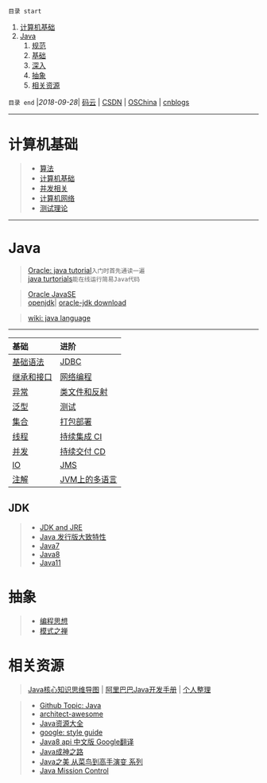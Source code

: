 `目录 start`
 
1. [计算机基础](#计算机基础)
1. [Java](#java)
    1. [规范](#规范)
    1. [基础](#基础)
    1. [深入](#深入)
    1. [抽象](#抽象)
    1. [相关资源](#相关资源)

`目录 end` |_2018-09-28_| [码云](https://gitee.com/gin9) | [CSDN](http://blog.csdn.net/kcp606) | [OSChina](https://my.oschina.net/kcp1104) | [cnblogs](http://www.cnblogs.com/kuangcp)
****************************************
# 计算机基础

>- [算法](/Skills/CS/Algorithm.md)  
>- [计算机基础](/Skills/CS/Computer.md)  
>- [并发相关](Skills/Councurrency/)  
>- [计算机网络](Skills/Network/)  
>- [测试理论](/Skills/Test/TestTheory.md)  

*************************************
# Java
> [Oracle: java tutorial](https://docs.oracle.com/javase/tutorial/java/)`入门时首先通读一遍`  
> [java turtorials](https://www.geeksforgeeks.org/java-tutorials/)`能在线运行简易Java代码`

> [Oracle JavaSE](http://www.oracle.com/technetwork/java/javase/overview/index.html)     
> [openjdk](http://openjdk.java.net/)|  [oracle-jdk download](http://www.oracle.com/technetwork/java/javase/downloads/index.html)  

> [wiki: java language](https://en.wikipedia.org/wiki/Java_%28programming_language%29)  

********************

| 基础 | 进阶 |
|:----|:----|
| [基础语法](/Java/AdvancedLearning/GrammarAndType.md)  | [JDBC](/Java/AdvancedLearning/JDBC.md)
| [继承和接口](/Java/AdvancedLearning/ExtendsAndInterface.md)  | [网络编程](/Java/AdvancedLearning/Socket.md)
| [异常](/Java/AdvancedLearning/Exception.md)  | [类文件和反射](/Java/AdvancedLearning/ClassFile.md)
| [泛型](/Java/AdvancedLearning/Generics.md)  | [测试](/Java/AdvancedLearning/JavaTest.md)
| [集合](/Java/AdvancedLearning/Collection.md)  | [打包部署](/Java/AdvancedLearning/Deploy.md)
| [线程](/Java/AdvancedLearning/Thread.md)  | [持续集成 CI](/Skills/DevOps/ContinuousIntegration.md)
| [并发](/Java/AdvancedLearning/Concurrents.md)  | [持续交付 CD](/Skills/DevOps/ContinuousDelivery.md)
| [IO](/Java/AdvancedLearning/IO.md)  | [JMS](/Java/AdvancedLearning/JMS.md)
| [注解](/Java/AdvancedLearning/Annotation.md)  | [JVM上的多语言](/Java/AdvancedLearning/MultipleLanguage.md)

## JDK
>- [JDK and JRE](/Java/AdvancedLearning/JDKAndJRE.md)
>- [Java 发行版大致特性](/Java/AdvancedLearning/JavaReleaseVersion.md)
>- [Java7](/Java/AdvancedLearning/Java7.md)
>- [Java8](/Java/AdvancedLearning/Java8.md)
>- [Java11](/Java/AdvancedLearning/Java11.md)

# 抽象
>- [编程思想](/Java/AdvancedLearning/ProgramThinking.md)  
>- [模式之禅](/Java/ZenOfPattern.md)

# 相关资源
> [Java核心知识思维导图](https://gitee.com/gin9/MindMap)  | [阿里巴巴Java开发手册](https://github.com/alibaba/p3c) | [个人整理](/Java/AlibabaJavaStandard.md)


>- [Github Topic: Java](https://github.com/topics/java)
>- [architect-awesome](https://github.com/xingshaocheng/architect-awesome)
>- [Java资源大全](http://www.codeceo.com/article/java-resource-collection.html)
>- [google: style guide](https://google.github.io/styleguide/javaguide.html)
>- [Java8 api 中文版 Google翻译](https://blog.fondme.cn/posts/21004/)
>- [Java成神之路](https://github.com/hollischuang/toBeTopJavaer)
>- [Java之美 从菜鸟到高手演变 系列](https://blog.csdn.net/zhangerqing/article/details/8245560)
>- [Java Mission Control](https://www.oracle.com/technetwork/java/javaseproducts/mission-control/java-mission-control-1998576.html)


